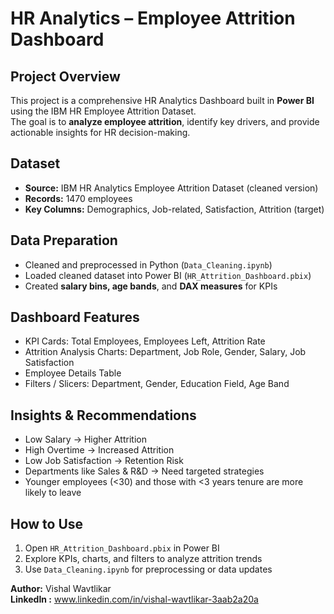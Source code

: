 # HR Analytics – Employee Attrition Dashboard

## Project Overview
This project is a comprehensive HR Analytics Dashboard built in **Power BI** using the IBM HR Employee Attrition Dataset.  
The goal is to **analyze employee attrition**, identify key drivers, and provide actionable insights for HR decision-making.

## Dataset
- **Source:** IBM HR Analytics Employee Attrition Dataset (cleaned version)  
- **Records:** 1470 employees  
- **Key Columns:** Demographics, Job-related, Satisfaction, Attrition (target)

## Data Preparation
- Cleaned and preprocessed in Python (`Data_Cleaning.ipynb`)  
- Loaded cleaned dataset into Power BI (`HR_Attrition_Dashboard.pbix`)  
- Created **salary bins, age bands**, and **DAX measures** for KPIs

## Dashboard Features
- KPI Cards: Total Employees, Employees Left, Attrition Rate  
- Attrition Analysis Charts: Department, Job Role, Gender, Salary, Job Satisfaction  
- Employee Details Table  
- Filters / Slicers: Department, Gender, Education Field, Age Band

## Insights & Recommendations
- Low Salary → Higher Attrition  
- High Overtime → Increased Attrition  
- Low Job Satisfaction → Retention Risk  
- Departments like Sales & R&D → Need targeted strategies  
- Younger employees (<30) and those with <3 years tenure are more likely to leave


## How to Use
1. Open `HR_Attrition_Dashboard.pbix` in Power BI  
2. Explore KPIs, charts, and filters to analyze attrition trends  
3. Use `Data_Cleaning.ipynb` for preprocessing or data updates  

**Author:** Vishal Wavtlikar  
**LinkedIn :**  www.linkedin.com/in/vishal-wavtlikar-3aab2a20a 
